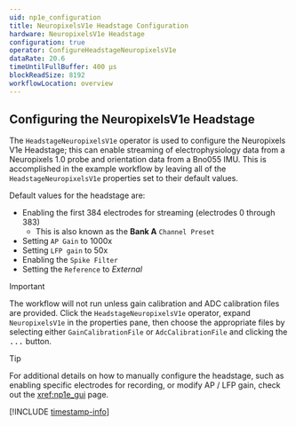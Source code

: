 ```yaml
---
uid: np1e_configuration
title: NeuropixelsV1e Headstage Configuration
hardware: NeuropixelsV1e Headstage
configuration: true
operator: ConfigureHeadstageNeuropixelsV1e
dataRate: 20.6
timeUntilFullBuffer: 400 μs
blockReadSize: 8192
workflowLocation: overview
---
```


## Configuring the NeuropixelsV1e Headstage
The `HeadstageNeuropixelsV1e` operator is used to configure the Neuropixels V1e Headstage; this can enable streaming of electrophysiology data from a Neuropixels 1.0 probe and orientation data from a Bno055 IMU. This is accomplished in the example workflow by leaving all of the `HeadstageNeuropixelsV1e` properties set to their default values.

Default values for the headstage are:
- Enabling the first 384 electrodes for streaming (electrodes 0 through 383)
    - This is also known as the **Bank A** `Channel Preset`
- Setting `AP Gain` to 1000x
- Setting `LFP gain` to 50x
- Enabling the `Spike Filter`
- Setting the `Reference` to *External*

> [!IMPORTANT]
> The workflow will not run unless gain calibration and ADC calibration files are provided. Click the `HeadstageNeuropixelsV1e` operator, expand `NeuropixelsV1e` in the properties pane, then choose the appropriate files by selecting either `GainCalibrationFile` or `AdcCalibrationFile` and clicking the <kbd>...</kbd> button.

> [!TIP]
> For additional details on how to manually configure the headstage, such as enabling specific electrodes for recording, or modify AP / LFP gain, check out the <xref:np1e_gui> page.

[!INCLUDE [timestamp-info](../../../includes/configuration-timestamp.md)]